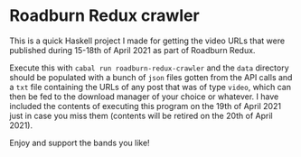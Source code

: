 # Roadburn Redux crawler

This is a quick Haskell project I made for getting the video URLs that were published during 15-18th of April 2021 as part of Roadburn Redux.

Execute this with `cabal run roadburn-redux-crawler` and the `data` directory should be populated with a bunch of `json` files gotten from the API calls and a `txt` file containing the URLs of any post that was of type `video`, which can then be fed to the download manager of your choice or whatever. I have included the contents of executing this program on the 19th of April 2021 just in case you miss them (contents will be retired on the 20th of April 2021).

Enjoy and support the bands you like!
